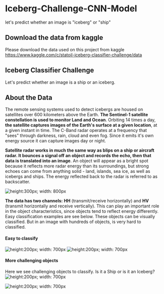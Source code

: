 # Iceberg-Challenge-CNN-Model
let's predict whether an image is "iceberg" or "ship"

## Download the data from kaggle
Please download the data used on this project from kaggle
https://www.kaggle.com/c/statoil-iceberg-classifier-challenge/data

## Iceberg Classifier Challenge
Let's predict whether an image is a ship or an iceberg.

## About the Data
The remote sensing systems used to detect icebergs are housed on satellites over 600 kilometers above the Earth. <b>The Sentinel-1 satellite constellation is used to monitor Land and Ocean</b>. Orbiting 14 times a day, <b>the satellite captures images of the Earth's surface at a given location</b>, at a given instant in time. The C-Band radar operates at a frequency that "sees" through darkness, rain, cloud and even fog. Since it emits it's own energy source it can capture images day or night.

<b>Satellite radar works in much the same way as blips on a ship or aircraft radar. It bounces a signal off an object and records the echo, then that data is translated into an image</b>. An object will appear as a bright spot because it reflects more radar energy than its surroundings, but strong echoes can come from anything solid - land, islands, sea ice, as well as icebergs and ships. The energy reflected back to the radar is referred to as backscatter.

<img alt="height:300px; width: 800px" src="https://storage.googleapis.com/kaggle-media/competitions/statoil/NM5Eg0Q.png" />

<b>The data has two channels:</b> <b>HH</b> (transmit/receive horizontally) and <b>HV</b> (transmit horizontally and receive vertically). This can play an important role in the object characteristics, since objects tend to reflect energy differently. Easy classification examples are see below. These objects can be visually classified. But in an image with hundreds of objects, is very hard to classified. 

#### Easy to classify
<img alt="height:200px; width: 700px" src="https://storage.googleapis.com/kaggle-media/competitions/statoil/8ZkRcp4.png" />

<img alt="height:200px; width: 700px" src="https://storage.googleapis.com/kaggle-media/competitions/statoil/M8OP2F2.png" />

#### More challenging objects
Here we see challenging objects to classify.  Is it a Ship or is it an Iceberg? 
<img alt="height:200px; width: 700px" src="https://storage.googleapis.com/kaggle-media/competitions/statoil/AR4NDrK.png" />

<img alt="height:200px; width: 700px" src="https://storage.googleapis.com/kaggle-media/competitions/statoil/nXK6Vdl.png" />
